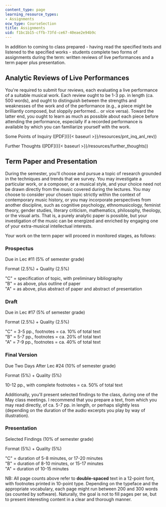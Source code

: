 ```yaml
---
content_type: page
learning_resource_types:
- Assignments
ocw_type: CourseSection
title: Assignments
uid: f1bc1b15-cffb-73fd-ce67-40eae2e94b9c
---
```


In addition to coming to class prepared - having read the specified texts and listened to the specified works - students complete two forms of assignments during the term: written reviews of live performances and a term paper plus presentation.

Analytic Reviews of Live Performances
-------------------------------------

You're required to submit four reviews, each evaluating a live performance of a suitable musical work. Each review ought to be 1-3 pp. in length (ca. 500 words), and ought to distinguish between the strengths and weaknesses of the work and of the performance (e.g., a piece might be brilliantly composed, but sloppily performed... or vice versa). Toward the latter end, you ought to learn as much as possible about each piece before attending the performance, especially if a recorded performance is available by which you can familiarize yourself with the work.

Some Points of Inquiry ([PDF]({{< baseurl >}}/resources/pnt_inq_anl_rev))

Further Thoughts ([PDF]({{< baseurl >}}/resources/further_thoughts))

Term Paper and Presentation
---------------------------

During the semester, you'll choose and pursue a topic of research grounded in the techniques and trends that we survey. You may investigate a particular work, or a composer, or a musical style, and your choice need not be drawn directly from the music covered during the lectures. You may choose to consider your chosen topic strictly within the context of contemporary music history, or you may incorporate perspectives from another discipline, such as cognitive psychology, ethnomusicology, feminist theory, gender studies, literary criticism, mathematics, philosophy, theology, or the visual arts. That is, a purely analytic paper is possible, but your investigation of the music can be energized and enriched by engaging one of your extra-musical intellectual interests.

Your work on the term paper will proceed in monitored stages, as follows:

### Prospectus

Due in Lec #11 (5% of semester grade)

Format (2.5%) + Quality (2.5%)

"C" = specification of topic, with preliminary bibliography  
"B" = as above, plus outline of paper  
"A" = as above, plus abstract of paper and abstract of presentation

### Draft

Due in Lec #17 (5% of semester grade)

Format (2.5%) + Quality (2.5%)

"C" = 3-5 pp., footnotes = ca. 10% of total text  
"B" = 5-7 pp., footnotes = ca. 20% of total text  
"A" = 7-9 pp., footnotes = ca. 40% of total text

### Final Version

Due Two Days After Lec #24 (10% of semester grade)

Format (5%) + Quality (5%)

10-12 pp., with complete footnotes = ca. 50% of total text

Additionally, you'll present selected findings to the class, during one of the May class meetings. I recommend that you prepare a text, from which you may read directly, of ca. 5-7 pp. in length, or perhaps slightly less (depending on the duration of the audio excerpts you play by way of illustration).

### Presentation

Selected Findings (10% of semester grade)

Format (5%) + Quality (5%)

"C" = duration of 5-8 minutes, or 17-20 minutes  
"B" = duration of 8-10 minutes, or 15-17 minutes  
"A" = duration of 10-15 minutes

NB: All page counts above refer to **double-spaced** text in a 12-point font, with footnotes printed in 10-point type. Depending on the typeface and the appropriate vocabulary, each page might run between 200 and 300 words (as counted by software). Naturally, the goal is not to fill pages per se, but to present interesting content in a clear and thorough manner.